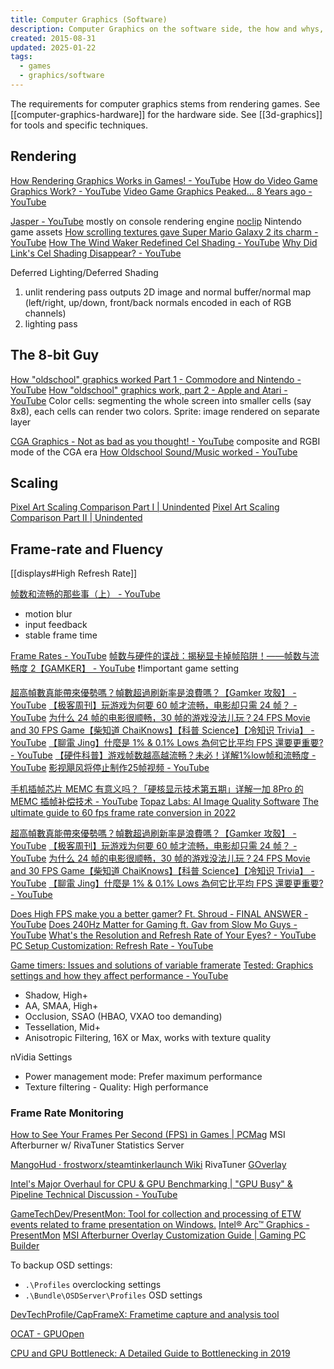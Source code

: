 ```yaml
---
title: Computer Graphics (Software)
description: Computer Graphics on the software side, the how and whys, also on how games are rendered
created: 2015-08-31
updated: 2025-01-22
tags:
  - games
  - graphics/software
---
```


The requirements for computer graphics stems from rendering games.
See [[computer-graphics-hardware]] for the hardware side.
See [[3d-graphics]] for tools and specific techniques.

## Rendering

[How Rendering Graphics Works in Games! - YouTube](https://www.youtube.com/watch?v=cvcAjgMUPUA)
[How do Video Game Graphics Work? - YouTube](https://www.youtube.com/watch?v=C8YtdC8mxTU)
[Video Game Graphics Peaked... 8 Years ago - YouTube](https://www.youtube.com/watch?v=WAH9kTG5C6w)

[Jasper - YouTube](https://www.youtube.com/@JasperRLZ) mostly on console rendering engine
[noclip](https://noclip.website/#) Nintendo game assets
[How scrolling textures gave Super Mario Galaxy 2 its charm - YouTube](https://www.youtube.com/watch?v=8rCRsOLiO7k)
[How The Wind Waker Redefined Cel Shading - YouTube](https://www.youtube.com/watch?v=mnxs6CR6Zrk)
[Why Did Link's Cel Shading Disappear? - YouTube](https://www.youtube.com/watch?v=By7qcgaqGI4)

Deferred Lighting/Deferred Shading

1. unlit rendering pass
   outputs 2D image and normal buffer/normal map (left/right, up/down, front/back normals encoded in each of RGB channels)
2. lighting pass

## The 8-bit Guy

[How "oldschool" graphics worked Part 1 - Commodore and Nintendo - YouTube](https://www.youtube.com/watch?v=Tfh0ytz8S0k)
[How "oldschool" graphics work, part 2 - Apple and Atari - YouTube](https://www.youtube.com/watch?v=_rsycfDliZU)
Color cells: segmenting the whole screen into smaller cells (say 8x8), each cells can render two colors.
Sprite: image rendered on separate layer

[CGA Graphics - Not as bad as you thought! - YouTube](https://www.youtube.com/watch?v=niKblgZupOc) composite and RGBI mode of the CGA era
[How Oldschool Sound/Music worked - YouTube](https://www.youtube.com/watch?v=q_3d1x2VPxk)

## Scaling

[Pixel Art Scaling Comparison Part I | Unindented](https://unindented.org/articles/pixel-art-scaling-comparison-part-1/)
[Pixel Art Scaling Comparison Part II | Unindented](https://unindented.org/articles/pixel-art-scaling-comparison-part-2/)

## Frame-rate and Fluency

[[displays#High Refresh Rate]]

[帧数和流畅的那些事（上） - YouTube](https://www.youtube.com/watch?v=O5w9odp3n48)

- motion blur
- input feedback
- stable frame time

[Frame Rates - YouTube](https://www.youtube.com/watch?v=Rjdmi7628GM)
[帧数与硬件的谍战：揭秘显卡掉帧陷阱！——帧数与流畅度 2【GAMKER】 - YouTube](https://www.youtube.com/watch?v=5mwMLSLcq1Q) ❗!important game setting

[超高幀數真能帶來優勢嗎？幀數超過刷新率是浪費嗎？【Gamker 攻殼】 - YouTube](https://www.youtube.com/watch?v=eUBZfpN2bG8)
[【极客周刊】玩游戏为何要 60 帧才流畅，电影却只需 24 帧？ - YouTube](https://www.youtube.com/watch?v=--OKrYxOb6Y)
[为什么 24 帧的电影很顺畅，30 帧的游戏没法儿玩？24 FPS Movie and 30 FPS Game【柴知道 ChaiKnows】【科普 Science】【冷知识 Trivia】 - YouTube](https://www.youtube.com/watch?v=5hKhEX7vODU)
[【聊電 Jing】什麼是 1% & 0.1% Lows 為何它比平均 FPS 還要更重要? - YouTube](https://www.youtube.com/watch?v=hR4zl3RKWH8)
[【硬件科普】游戏帧数越高越流畅？未必！详解1%low帧和流畅度 - YouTube](https://www.youtube.com/watch?v=2cnR0VhXcw0)
[影视飓风将停止制作25帧视频 - YouTube](https://www.youtube.com/watch?v=2JwPbNivR2k)

[手机插帧芯片 MEMC 有意义吗？「硬核显示技术第五期」详解一加 8Pro 的 MEMC 插帧补偿技术 - YouTube](https://www.youtube.com/watch?v=5hBy7VHC3Q4)
[Topaz Labs: AI Image Quality Software](https://www.topazlabs.com/)
[The ultimate guide to 60 fps frame rate conversion in 2022](https://www.topazlabs.com/learn/the-ultimate-guide-to-60-fps-frame-rate-conversion-in-2021)

[超高幀數真能帶來優勢嗎？幀數超過刷新率是浪費嗎？【Gamker 攻殼】 - YouTube](https://www.youtube.com/watch?v=eUBZfpN2bG8)
[【极客周刊】玩游戏为何要 60 帧才流畅，电影却只需 24 帧？ - YouTube](https://www.youtube.com/watch?v=--OKrYxOb6Y)
[为什么 24 帧的电影很顺畅，30 帧的游戏没法儿玩？24 FPS Movie and 30 FPS Game【柴知道 ChaiKnows】【科普 Science】【冷知识 Trivia】 - YouTube](https://www.youtube.com/watch?v=5hKhEX7vODU)
[【聊電 Jing】什麼是 1% & 0.1% Lows 為何它比平均 FPS 還要更重要? - YouTube](https://www.youtube.com/watch?v=hR4zl3RKWH8)

[Does High FPS make you a better gamer? Ft. Shroud - FINAL ANSWER - YouTube](https://www.youtube.com/watch?v=OX31kZbAXsA)
[Does 240Hz Matter for Gaming ft. Gav from Slow Mo Guys - YouTube](https://www.youtube.com/watch?v=tV8P6T5tTYs)
[What's the Resolution and Refresh Rate of Your Eyes? - YouTube](https://www.youtube.com/watch?v=e_CbbAbf7gE)
[PC Setup Customization: Refresh Rate - YouTube](https://www.youtube.com/watch?v=ruw36VMtAPQ)

[Game timers: Issues and solutions of variable framerate](http://fabiensanglard.net/timer_and_framerate/index.php)
[Tested: Graphics settings and how they affect performance - YouTube](https://www.youtube.com/watch?v=DW2m14vzFM8)

- Shadow, High+
- AA, SMAA, High+
- Occlusion, SSAO (HBAO, VXAO too demanding)
- Tessellation, Mid+
- Anisotropic Filtering, 16X or Max, works with texture quality

nVidia Settings

- Power management mode: Prefer maximum performance
- Texture filtering - Quality: High performance

### Frame Rate Monitoring

[How to See Your Frames Per Second (FPS) in Games | PCMag](https://www.pcmag.com/how-to/how-to-see-your-frames-per-second-fps-in-games)
MSI Afterburner w/ RivaTuner Statistics Server

[MangoHud · frostworx/steamtinkerlaunch Wiki](https://github.com/frostworx/steamtinkerlaunch/wiki/MangoHud) RivaTuner
[GOverlay](https://www.goverlay.com/)

[Intel's Major Overhaul for CPU & GPU Benchmarking | "GPU Busy" & Pipeline Technical Discussion - YouTube](https://www.youtube.com/watch?v=5hAy5V91Hr4)

[GameTechDev/PresentMon: Tool for collection and processing of ETW events related to frame presentation on Windows.](https://github.com/GameTechDev/PresentMon)
[Intel® Arc™ Graphics - PresentMon](https://game.intel.com/story/intel-presentmon/)
[MSI Afterburner Overlay Customization Guide | Gaming PC Builder](https://www.gamingpcbuilder.com/msi-afterburner-overlay-customization-guide/)

To backup OSD settings:

- `.\Profiles` overclocking settings
- `.\Bundle\OSDServer\Profiles` OSD settings

[DevTechProfile/CapFrameX: Frametime capture and analysis tool](https://github.com/DevTechProfile/CapFrameX)

[OCAT - GPUOpen](https://gpuopen.com/ocat/)

[CPU and GPU Bottleneck: A Detailed Guide to Bottlenecking in 2019](https://www.wepc.com/tips/cpu-gpu-bottleneck/)

